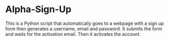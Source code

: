 # Alpha-Sign-Up
This is a Python script that automatically goes to a webpage with a sign up form then generates a username, email and password. It submits the form and waits for the activation email. Then it activates the account.
